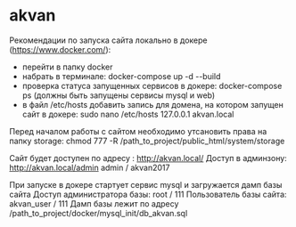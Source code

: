 # akvan

Рекомендации по запуска сайта локально в докере (https://www.docker.com/):
- перейти в папку docker
- набрать в терминале: docker-compose up -d --build
- проверка статуса запущенных сервисов в докере: docker-compose ps (должны быть запущены сервисы mysql и web)
- в файл /etc/hosts добавить запись для домена, на котором запущен сайт в докере:
sudo nano /etc/hosts
127.0.0.1 akvan.local

Перед началом работы с сайтом необходимо утсановить права на папку storage:
chmod 777 -R /path_to_project/public_html/system/storage

Сайт будет доступен по адресу : http://akvan.local/
Доступ в админзону: http://akvan.local/admin
admin / akvan2017

При запуске в докере стартует сервис mysql и загружается дамп базы сайта
Доступ администратора базы: root / 111
Пользователь базы сайта: akvan_user / 111
Дамп базы лежит по адресу /path_to_project/docker/mysql_init/db_akvan.sql
